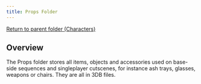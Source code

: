 ```yaml
---
title: Props Folder
---
```


[Return to parent folder (Characters)](../Characters/index.md)

## Overview

The Props folder stores all items, objects and accessories used on base-side sequences and singleplayer cutscenes, for instance ash trays, glasses, weapons or chairs. They are all in 3DB files.
